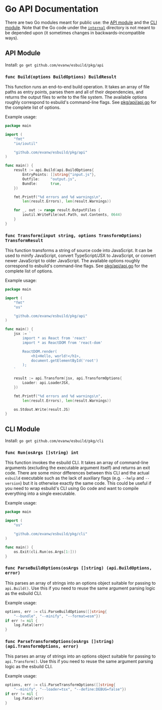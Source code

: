 # Go API Documentation

There are two Go modules meant for public use: the [API module](#api-module) and the [CLI module](#cli-module). Note that the Go code under the [`internal`](../internal) directory is not meant to be depended upon (it sometimes changes in backwards-incompatible ways).

## API Module

Install: `go get github.com/evanw/esbuild/pkg/api`

### `func Build(options BuildOptions) BuildResult`

This function runs an end-to-end build operation. It takes an array of file paths as entry points, parses them and all of their dependencies, and returns the output files to write to the file system. The available options roughly correspond to esbuild's command-line flags. See [pkg/api/api.go](../pkg/api/api.go) for the complete list of options.

Example usage:

```go
package main

import (
	"fmt"
	"io/ioutil"

	"github.com/evanw/esbuild/pkg/api"
)

func main() {
	result := api.Build(api.BuildOptions{
		EntryPoints: []string{"input.js"},
		Outfile:     "output.js",
		Bundle:      true,
	})

	fmt.Printf("%d errors and %d warnings\n",
		len(result.Errors), len(result.Warnings))

	for _, out := range result.OutputFiles {
		ioutil.WriteFile(out.Path, out.Contents, 0644)
	}
}
```

### `func Transform(input string, options TransformOptions) TransformResult`

This function transforms a string of source code into JavaScript. It can be used to minify JavaScript, convert TypeScript/JSX to JavaScript, or convert newer JavaScript to older JavaScript. The available options roughly correspond to esbuild's command-line flags. See [pkg/api/api.go](../pkg/api/api.go) for the complete list of options.

Example usage:

```go
package main

import (
	"fmt"
	"os"

	"github.com/evanw/esbuild/pkg/api"
)

func main() {
	jsx := `
		import * as React from 'react'
		import * as ReactDOM from 'react-dom'

		ReactDOM.render(
			<h1>Hello, world!</h1>,
			document.getElementById('root')
		);
	`

	result := api.Transform(jsx, api.TransformOptions{
		Loader: api.LoaderJSX,
	})

	fmt.Printf("%d errors and %d warnings\n",
		len(result.Errors), len(result.Warnings))

	os.Stdout.Write(result.JS)
}
```

## CLI Module

Install: `go get github.com/evanw/esbuild/pkg/cli`

### `func Run(osArgs []string) int`

This function invokes the esbuild CLI. It takes an array of command-line arguments (excluding the executable argument itself) and returns an exit code. There are some minor differences between this CLI and the actual `esbuild` executable such as the lack of auxiliary flags (e.g. `--help` and `--version`) but it is otherwise exactly the same code. This could be useful if you need to wrap esbuild's CLI using Go code and want to compile everything into a single executable.

Example usage:

```go
package main

import (
	"os"

	"github.com/evanw/esbuild/pkg/cli"
)

func main() {
	os.Exit(cli.Run(os.Args[1:]))
}
```

### `func ParseBuildOptions(osArgs []string) (api.BuildOptions, error)`

This parses an array of strings into an options object suitable for passing to `api.Build()`. Use this if you need to reuse the same argument parsing logic as the esbuild CLI.

Example usage:

```go
options, err := cli.ParseBuildOptions([]string{
	"--bundle", "--minify", "--format=esm"})
if err != nil {
	log.Fatal(err)
}
```

### `func ParseTransformOptions(osArgs []string) (api.TransformOptions, error)`

This parses an array of strings into an options object suitable for passing to `api.Transform()`. Use this if you need to reuse the same argument parsing logic as the esbuild CLI.

Example usage:

```go
options, err := cli.ParseTransformOptions([]string{
	"--minify", "--loader=tsx", "--define:DEBUG=false"})
if err != nil {
	log.Fatal(err)
}
```
